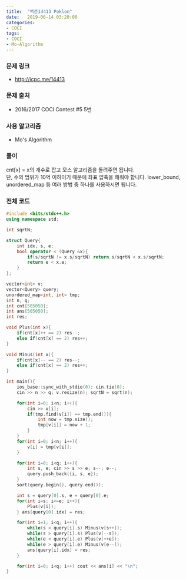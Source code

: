 ```yaml
---
title:  "백준14413 Poklon"
date:   2019-06-14 03:20:00
categories:
- COCI
tags:
- COCI
- Mo-Algorithm
---
```


### 문제 링크
* http://icpc.me/14413

### 문제 출처
* 2016/2017 COCI Contest #5 5번

### 사용 알고리즘
* Mo's Algorithm

### 풀이
cnt[x] = x의 개수로 잡고 모스 알고리즘을 돌려주면 됩니다.<br>
단, 수의 범위가 10억 이하이기 때문에 좌표 압축을 해줘야 합니다. lower_bound, unordered_map 등 여러 방법 중 하나를 사용하시면 됩니다.

### 전체 코드
```cpp
#include <bits/stdc++.h>
using namespace std;

int sqrtN;

struct Query{
	int idx, s, e;
	bool operator < (Query &x){
		if(s/sqrtN != x.s/sqrtN) return s/sqrtN < x.s/sqrtN;
		return e < x.e;
	}
};

vector<int> v;
vector<Query> query;
unordered_map<int, int> tmp;
int n, q;
int cnt[505050];
int ans[505050];
int res;

void Plus(int x){
	if(cnt[x]++ == 2) res--;
	else if(cnt[x] == 2) res++;
}

void Minus(int x){
	if(cnt[x]-- == 2) res--;
	else if(cnt[x] == 2) res++;
}

int main(){
	ios_base::sync_with_stdio(0); cin.tie(0);
	cin >> n >> q; v.resize(n); sqrtN = sqrt(n);

	for(int i=0; i<n; i++){
		cin >> v[i];
		if(tmp.find(v[i]) == tmp.end()){
			int now = tmp.size();
			tmp[v[i]] = now + 1;
		}
	}
	for(int i=0; i<n; i++){
		v[i] = tmp[v[i]];
	}

	for(int i=0; i<q; i++){
		int s, e; cin >> s >> e; s--; e--;
		query.push_back({i, s, e});
	}
	sort(query.begin(), query.end());

	int s = query[0].s, e = query[0].e;
	for(int i=s; i<=e; i++){
		Plus(v[i]);
	} ans[query[0].idx] = res;

	for(int i=1; i<q; i++){
		while(s < query[i].s) Minus(v[s++]);
		while(s > query[i].s) Plus(v[--s]);
		while(e < query[i].e) Plus(v[++e]);
		while(e > query[i].e) Minus(v[e--]);
		ans[query[i].idx] = res;
	}

	for(int i=0; i<q; i++) cout << ans[i] << "\n";
}
```
